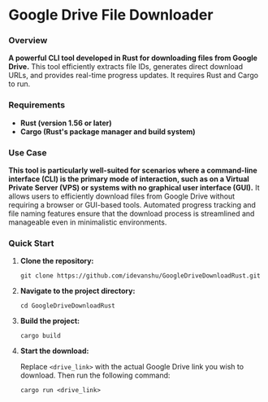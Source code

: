 

<h1>Google Drive File Downloader</h1>

<h3>Overview</h3>
<p><strong>A powerful CLI tool developed in Rust for downloading files from Google Drive.</strong> This tool efficiently extracts file IDs, generates direct download URLs, and provides real-time progress updates. It requires Rust and Cargo to run.</p>

<h3>Requirements</h3>
<ul>
    <li><strong>Rust (version 1.56 or later)</strong></li>
    <li><strong>Cargo (Rust's package manager and build system)</strong></li>
</ul>

<h3>Use Case</h3>
<p><strong>This tool is particularly well-suited for scenarios where a command-line interface (CLI) is the primary mode of interaction, such as on a Virtual Private Server (VPS) or systems with no graphical user interface (GUI).</strong> It allows users to efficiently download files from Google Drive without requiring a browser or GUI-based tools. Automated progress tracking and file naming features ensure that the download process is streamlined and manageable even in minimalistic environments.</p>


<h3>Quick Start</h3>
<ol>
    <li><strong>Clone the repository:</strong></li>
    <pre><code>git clone https://github.com/idevanshu/GoogleDriveDownloadRust.git</code></pre>

  <li><strong>Navigate to the project directory:</strong></li>
  <pre><code>cd GoogleDriveDownloadRust</code></pre>

  <li><strong>Build the project:</strong></li>
  <pre><code>cargo build</code></pre>

  <li><strong>Start the download:</strong></li>
   <p>Replace <code>&lt;drive_link&gt;</code> with the actual Google Drive link you wish to download. Then run the following command:</p>
    <pre><code>cargo run &lt;drive_link&gt;</code>
</ol>


